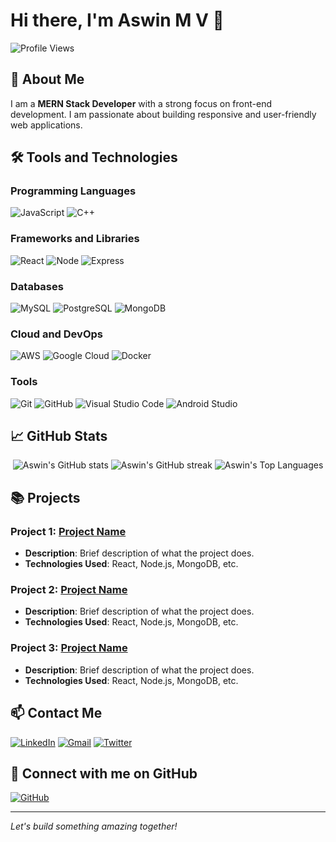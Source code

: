 # Hi there, I'm Aswin M V 👋

![Profile Views](https://komarev.com/ghpvc/?username=AswinArsha&color=brightgreen)

## 🚀 About Me

I am a **MERN Stack Developer** with a strong focus on front-end development. I am passionate about building responsive and user-friendly web applications. 

## 🛠️ Tools and Technologies

### Programming Languages
![JavaScript](https://img.shields.io/badge/JavaScript-F7DF1E?style=for-the-badge&logo=javascript&logoColor=black)
![C++](https://img.shields.io/badge/C++-00599C?style=for-the-badge&logo=cplusplus&logoColor=white)

### Frameworks and Libraries
![React](https://img.shields.io/badge/React.js-61DAFB?style=for-the-badge&logo=react&logoColor=black)
![Node](https://img.shields.io/badge/Node.js-339933?style=for-the-badge&logo=nodedotjs&logoColor=white)
![Express](https://img.shields.io/badge/Express.js-000000?style=for-the-badge&logo=express&logoColor=white)

### Databases
![MySQL](https://img.shields.io/badge/MySQL-4479A1?style=for-the-badge&logo=mysql&logoColor=white)
![PostgreSQL](https://img.shields.io/badge/PostgreSQL-336791?style=for-the-badge&logo=postgresql&logoColor=white)
![MongoDB](https://img.shields.io/badge/MongoDB-47A248?style=for-the-badge&logo=mongodb&logoColor=white)

### Cloud and DevOps
![AWS](https://img.shields.io/badge/AWS-232F3E?style=for-the-badge&logo=amazonaws&logoColor=white)
![Google Cloud](https://img.shields.io/badge/Google%20Cloud-4285F4?style=for-the-badge&logo=googlecloud&logoColor=white)
![Docker](https://img.shields.io/badge/Docker-2496ED?style=for-the-badge&logo=docker&logoColor=white)

### Tools
![Git](https://img.shields.io/badge/Git-F05032?style=for-the-badge&logo=git&logoColor=white)
![GitHub](https://img.shields.io/badge/GitHub-181717?style=for-the-badge&logo=github&logoColor=white)
![Visual Studio Code](https://img.shields.io/badge/Visual%20Studio%20Code-007ACC?style=for-the-badge&logo=visualstudiocode&logoColor=white)
![Android Studio](https://img.shields.io/badge/Android%20Studio-3DDC84?style=for-the-badge&logo=androidstudio&logoColor=white)

## 📈 GitHub Stats

<p align="center">
  <img src="https://github-readme-stats.vercel.app/api?username=AswinArsha&show_icons=true&theme=radical" alt="Aswin's GitHub stats" />
  <img src="https://github-readme-streak-stats.herokuapp.com/?user=AswinArsha&theme=radical" alt="Aswin's GitHub streak" />
  <img src="https://github-readme-stats.vercel.app/api/top-langs/?username=AswinArsha&layout=compact&theme=radical" alt="Aswin's Top Languages" />
</p>

## 📚 Projects

### Project 1: [Project Name](https://github.com/AswinArsha/Project-Name)
- **Description**: Brief description of what the project does.
- **Technologies Used**: React, Node.js, MongoDB, etc.

### Project 2: [Project Name](https://github.com/AswinArsha/Project-Name)
- **Description**: Brief description of what the project does.
- **Technologies Used**: React, Node.js, MongoDB, etc.

### Project 3: [Project Name](https://github.com/AswinArsha/Project-Name)
- **Description**: Brief description of what the project does.
- **Technologies Used**: React, Node.js, MongoDB, etc.

## 📫 Contact Me

[![LinkedIn](https://img.shields.io/badge/LinkedIn-0077B5?style=for-the-badge&logo=linkedin&logoColor=white)](https://www.linkedin.com/in/aswin-m-v-a82841253?original_referer=https%3A%2F%2Fgithub.com%2FAswinArsha)
[![Gmail](https://img.shields.io/badge/Gmail-D14836?style=for-the-badge&logo=gmail&logoColor=white)](mailto:aswinmv13@gmail.com)
[![Twitter](https://img.shields.io/badge/Twitter-1DA1F2?style=for-the-badge&logo=twitter&logoColor=white)](https://x.com/AswinMV13)

## 🌟 Connect with me on GitHub

[![GitHub](https://img.shields.io/badge/GitHub-181717?style=for-the-badge&logo=github&logoColor=white)](https://github.com/AswinArsha)

---
*Let's build something amazing together!*
